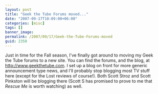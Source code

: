 ```yaml
---
layout: post
title: "Geek the Tube Forums moved..."
date: "2007-09-17T10:09:00+06:00"
categories: [misc]
tags: []
banner_image: 
permalink: /2007/09/17/Geek-the-Tube-Forums-moved
guid: 2350
---
```


Just in time for the Fall season, I've finally got around to moving my Geek the Tube forums to a new site. You can find the forums, and the blog, at <a href="http://www.geekthetube.com">http://www.geekthetube.com</a>. I set up a blog on front for more generic announcement type news, and I'll probably stop blogging most TV stuff here (except for the Lost reviews of course!). Both Scott Stroz and Scott Pinkston will be blogging there (Scott S has promised to prove to me that <i>Rescue Me</i> is worth watching) as well.